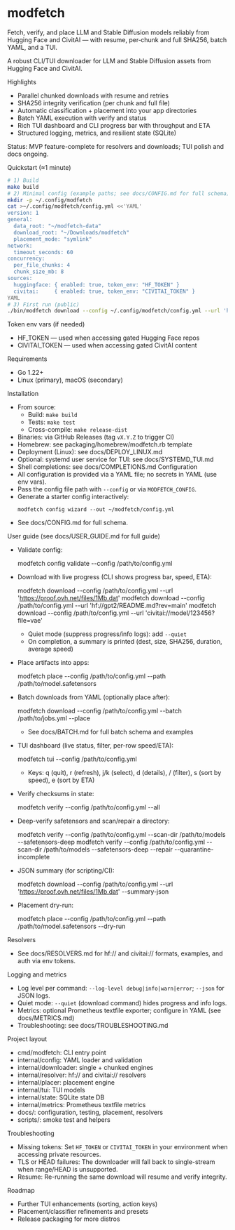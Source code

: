 # modfetch

Fetch, verify, and place LLM and Stable Diffusion models reliably from Hugging Face and CivitAI — with resume, per‑chunk and full SHA256, batch YAML, and a TUI.

A robust CLI/TUI downloader for LLM and Stable Diffusion assets from Hugging Face and CivitAI.

Highlights
- Parallel chunked downloads with resume and retries
- SHA256 integrity verification (per chunk and full file)
- Automatic classification + placement into your app directories
- Batch YAML execution with verify and status
- Rich TUI dashboard and CLI progress bar with throughput and ETA
- Structured logging, metrics, and resilient state (SQLite)

Status: MVP feature-complete for resolvers and downloads; TUI polish and docs ongoing.

Quickstart (≈1 minute)
```bash
# 1) Build
make build
# 2) Minimal config (example paths; see docs/CONFIG.md for full schema)
mkdir -p ~/.config/modfetch
cat >~/.config/modfetch/config.yml <<'YAML'
version: 1
general:
  data_root: "~/modfetch-data"
  download_root: "~/Downloads/modfetch"
  placement_mode: "symlink"
network:
  timeout_seconds: 60
concurrency:
  per_file_chunks: 4
  chunk_size_mb: 8
sources:
  huggingface: { enabled: true, token_env: "HF_TOKEN" }
  civitai:     { enabled: true, token_env: "CIVITAI_TOKEN" }
YAML
# 3) First run (public)
./bin/modfetch download --config ~/.config/modfetch/config.yml --url 'https://proof.ovh.net/files/1Mb.dat'
```

Token env vars (if needed)
- HF_TOKEN — used when accessing gated Hugging Face repos
- CIVITAI_TOKEN — used when accessing gated CivitAI content

Requirements
- Go 1.22+
- Linux (primary), macOS (secondary)

Installation
- From source:
  - Build: `make build`
  - Tests: `make test`
  - Cross-compile: `make release-dist`
- Binaries: via GitHub Releases (tag `vX.Y.Z` to trigger CI)
- Homebrew: see packaging/homebrew/modfetch.rb template
- Deployment (Linux): see docs/DEPLOY_LINUX.md
- Optional: systemd user service for TUI: see docs/SYSTEMD_TUI.md
- Shell completions: see docs/COMPLETIONS.md
Configuration
- All configuration is provided via a YAML file; no secrets in YAML (use env vars).
- Pass the config file path with `--config` or via `MODFETCH_CONFIG`.
- Generate a starter config interactively:
  ```
  modfetch config wizard --out ~/modfetch/config.yml
  ```
- See docs/CONFIG.md for full schema.

User guide (see docs/USER_GUIDE.md for full guide)
- Validate config:
  
  modfetch config validate --config /path/to/config.yml
  
- Download with live progress (CLI shows progress bar, speed, ETA):
  
  modfetch download --config /path/to/config.yml --url 'https://proof.ovh.net/files/1Mb.dat'
  modfetch download --config /path/to/config.yml --url 'hf://gpt2/README.md?rev=main'
  modfetch download --config /path/to/config.yml --url 'civitai://model/123456?file=vae'
  
  - Quiet mode (suppress progress/info logs): add `--quiet`
  - On completion, a summary is printed (dest, size, SHA256, duration, average speed)
- Place artifacts into apps:
  
  modfetch place --config /path/to/config.yml --path /path/to/model.safetensors
  
- Batch downloads from YAML (optionally place after):
  
  modfetch download --config /path/to/config.yml --batch /path/to/jobs.yml --place
  
  - See docs/BATCH.md for full batch schema and examples
- TUI dashboard (live status, filter, per-row speed/ETA):
  
  modfetch tui --config /path/to/config.yml
  
  - Keys: q (quit), r (refresh), j/k (select), d (details), / (filter), s (sort by speed), e (sort by ETA)
- Verify checksums in state:
  
  modfetch verify --config /path/to/config.yml --all
  
- Deep-verify safetensors and scan/repair a directory:
  
  modfetch verify --config /path/to/config.yml --scan-dir /path/to/models --safetensors-deep
  modfetch verify --config /path/to/config.yml --scan-dir /path/to/models --safetensors-deep --repair --quarantine-incomplete
  
- JSON summary (for scripting/CI):
  
  modfetch download --config /path/to/config.yml --url 'https://proof.ovh.net/files/1Mb.dat' --summary-json
  
- Placement dry-run:
  
  modfetch place --config /path/to/config.yml --path /path/to/model.safetensors --dry-run
  

Resolvers
- See docs/RESOLVERS.md for hf:// and civitai:// formats, examples, and auth via env tokens.

Logging and metrics
- Log level per command: `--log-level debug|info|warn|error`; `--json` for JSON logs.
- Quiet mode: `--quiet` (download command) hides progress and info logs.
- Metrics: optional Prometheus textfile exporter; configure in YAML (see docs/METRICS.md)
- Troubleshooting: see docs/TROUBLESHOOTING.md

Project layout
- cmd/modfetch: CLI entry point
- internal/config: YAML loader and validation
- internal/downloader: single + chunked engines
- internal/resolver: hf:// and civitai:// resolvers
- internal/placer: placement engine
- internal/tui: TUI models
- internal/state: SQLite state DB
- internal/metrics: Prometheus textfile metrics
- docs/: configuration, testing, placement, resolvers
- scripts/: smoke test and helpers

Troubleshooting
- Missing tokens: Set `HF_TOKEN` or `CIVITAI_TOKEN` in your environment when accessing private resources.
- TLS or HEAD failures: The downloader will fall back to single-stream when range/HEAD is unsupported.
- Resume: Re-running the same download will resume and verify integrity.

Roadmap
- Further TUI enhancements (sorting, action keys)
- Placement/classifier refinements and presets
- Release packaging for more distros

